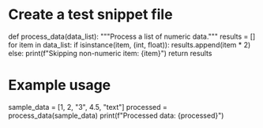 

# Create a test snippet file
def process_data(data_list):
    """Process a list of numeric data."""
    results = []
    for item in data_list:
        if isinstance(item, (int, float)):
            results.append(item * 2)
        else:
            print(f"Skipping non-numeric item: {item}")
    return results


# Example usage
sample_data = [1, 2, "3", 4.5, "text"]
processed = process_data(sample_data)
print(f"Processed data: {processed}")
